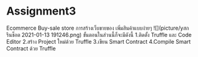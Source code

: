 # Assignment3
 Ecommerce Buy-sale store การสร้างเว็บขายของ เพิ่มสินค้าแบบง่ายๆ 
![](picture/yสกรีนช็อต 2021-01-13 191246.png)
ขั้นตอนในส่วนนี้ก็จะมีดังนี้
1.ติดตั้ง Truffle และ Code Editor
2.สร้าง Project ใหม่ด้วย Truffle
3.เขียน Smart Contract
4.Compile Smart Contract ด้วย Truffle
 
